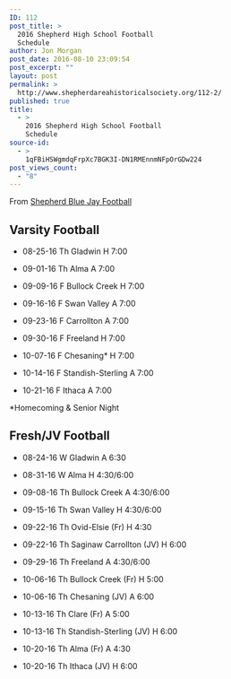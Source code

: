 ```yaml
---
ID: 112
post_title: >
  2016 Shepherd High School Football
  Schedule
author: Jon Morgan
post_date: 2016-08-10 23:09:54
post_excerpt: ""
layout: post
permalink: >
  http://www.shepherdareahistoricalsociety.org/112-2/
published: true
title:
  - >
    2016 Shepherd High School Football
    Schedule
source-id:
  - >
    1qFBiHSWgmdqFrpXc7BGK3I-DN1RMEnnmNFpOrGDw224
post_views_count:
  - "8"
---
```

From <a href="https://www.facebook.com/shepherdfootball/posts/583499215158907">Shepherd Blue Jay Football</a>

<h2>Varsity Football</h2>

<ul>
<li>08-25-16 Th Gladwin H 7:00</p></li>
<li><p>09-01-16 Th Alma A 7:00</p></li>
<li><p>09-09-16 F Bullock Creek H 7:00</p></li>
<li><p>09-16-16 F Swan Valley A 7:00</p></li>
<li><p>09-23-16 F Carrollton A 7:00</p></li>
<li><p>09-30-16 F Freeland H 7:00</p></li>
<li><p>10-07-16 F Chesaning* H 7:00</p></li>
<li><p>10-14-16 F Standish-Sterling A 7:00</p></li>
<li><p>10-21-16 F Ithaca A 7:00</p></li>
</ul>

<p>*Homecoming &amp; Senior Night

<h2>Fresh/JV Football</h2>

<ul>
<li><p>08-24-16 W Gladwin A 6:30</p></li>
<li><p>08-31-16 W Alma H 4:30/6:00</p></li>
<li><p>09-08-16 Th Bullock Creek A 4:30/6:00</p></li>
<li><p>09-15-16 Th Swan Valley H 4:30/6:00</p></li>
<li><p>09-22-16 Th Ovid-Elsie (Fr) H 4:30</p></li>
<li><p>09-22-16 Th Saginaw Carrollton (JV) H 6:00</p></li>
<li><p>09-29-16 Th Freeland A 4:30/6:00</p></li>
<li><p>10-06-16 Th Bullock Creek (Fr) H 5:00</p></li>
<li><p>10-06-16 Th Chesaning (JV) A 6:00</p></li>
<li><p>10-13-16 Th Clare (Fr) A 5:00</p></li>
<li><p>10-13-16 Th Standish-Sterling (JV) H 6:00</p></li>
<li><p>10-20-16 Th Alma (Fr) A 4:30</p></li>
<li><p>10-20-16 Th Ithaca (JV) H 6:00</p></li>
</ul>